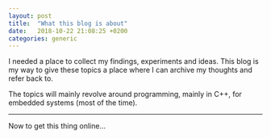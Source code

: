 ```yaml
---
layout: post
title:  "What this blog is about"
date:   2018-10-22 21:08:25 +0200
categories: generic
---
```

I needed a place to collect my findings, experiments and ideas. This blog is my way to give these topics a place where I can archive my thoughts and refer back to.

The topics will mainly revolve around programming, mainly in C++, for embedded systems (most of the time).


---

Now to get this thing online...
